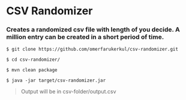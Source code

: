 # CSV Randomizer
### Creates a randomized csv file with length of you decide. A million entry can be created in a short period of time.
```
$ git clone https://github.com/omerfarukerkul/csv-randomizer.git

$ cd csv-randomizer/

$ mvn clean package

$ java -jar target/csv-randomizer.jar
```

> Output will be in csv-folder/output.csv